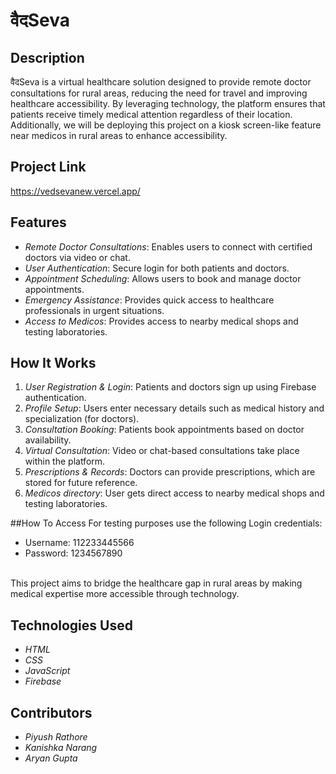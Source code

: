 # वैदSeva

## Description
वैदSeva is a virtual healthcare solution designed to provide remote doctor consultations for rural areas, reducing the need for travel and improving healthcare accessibility. By leveraging technology, the platform ensures that patients receive timely medical attention regardless of their location. Additionally, we will be deploying this project on a kiosk screen-like feature near medicos in rural areas to enhance accessibility.

## Project Link
https://vedsevanew.vercel.app/

## Features
- *Remote Doctor Consultations*: Enables users to connect with certified doctors via video or chat.
- *User Authentication*: Secure login for both patients and doctors.
- *Appointment Scheduling*: Allows users to book and manage doctor appointments.
- *Emergency Assistance*: Provides quick access to healthcare professionals in urgent situations.
- *Access to Medicos*: Provides access to nearby medical shops and testing laboratories. 

## How It Works
1. *User Registration & Login*: Patients and doctors sign up using Firebase authentication.
2. *Profile Setup*: Users enter necessary details such as medical history and specialization (for doctors).
3. *Consultation Booking*: Patients book appointments based on doctor availability.
4. *Virtual Consultation*: Video or chat-based consultations take place within the platform.
5. *Prescriptions & Records*: Doctors can provide prescriptions, which are stored for future reference.
6. *Medicos directory*: User gets direct access to nearby medical shops and testing laboratories. 

##How To Access
For testing purposes use the following Login credentials:
- Username: 112233445566
- Password: 1234567890
<br>
This project aims to bridge the healthcare gap in rural areas by making medical expertise more accessible through technology.

## Technologies Used
- *HTML* 
- *CSS*
- *JavaScript*
- *Firebase*

## Contributors
- *Piyush Rathore*
- *Kanishka Narang*
- *Aryan Gupta*




